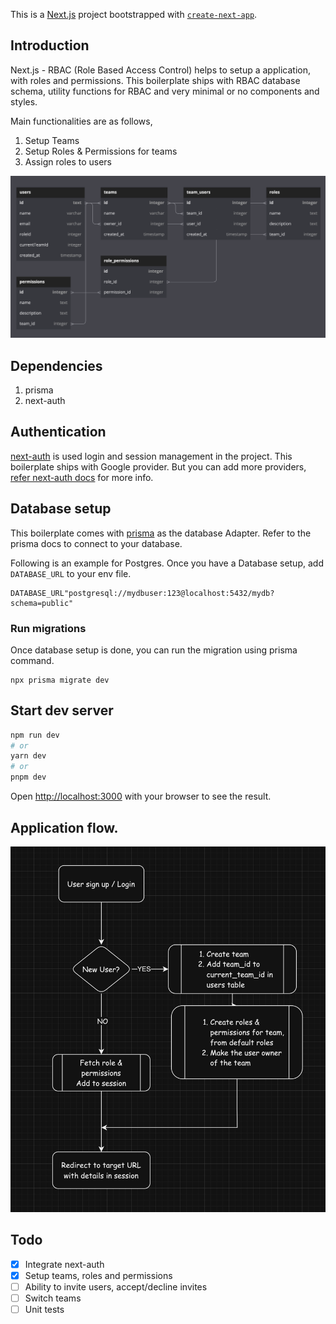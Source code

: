 This is a [Next.js](https://nextjs.org/) project bootstrapped with [`create-next-app`](https://github.com/vercel/next.js/tree/canary/packages/create-next-app).

## Introduction

Next.js - RBAC (Role Based Access Control) helps to setup a application, with roles and permissions. This boilerplate ships with RBAC database schema, utility functions for RBAC and very minimal or no components and styles.

Main functionalities are as follows,

1. Setup Teams
2. Setup Roles & Permissions for teams
3. Assign roles to users

![RBAC Table structure](https://raw.githubusercontent.com/justin22/nextjs-rbac/main/database-schema.png)

## Dependencies
1. prisma
2. next-auth

## Authentication

[next-auth](https://next-auth.js.org/) is used login and session management in the project. This boilerplate ships with Google provider. But you can add more providers, [refer next-auth docs](https://next-auth.js.org/providers/) for more info. 

## Database setup

This boilerplate comes with [prisma](https://www.prisma.io/) as the database Adapter. Refer to the prisma docs to connect to your database. 

Following is an example for Postgres. Once you have a Database setup, add `DATABASE_URL` to your env file. 

```
DATABASE_URL"postgresql://mydbuser:123@localhost:5432/mydb?schema=public"
```

### Run migrations

Once database setup is done, you can run the migration using prisma command. 
```
npx prisma migrate dev
```

## Start dev server

```bash
npm run dev
# or
yarn dev
# or
pnpm dev
```

Open [http://localhost:3000](http://localhost:3000) with your browser to see the result.


## Application flow. 

![RBAC Table structure](https://raw.githubusercontent.com/justin22/nextjs-rbac/main/application-flow.png)

## Todo
- [x] Integrate next-auth
- [x]  Setup teams, roles and permissions
- [ ]  Ability to invite users, accept/decline invites
- [ ]  Switch teams
- [ ]  Unit tests